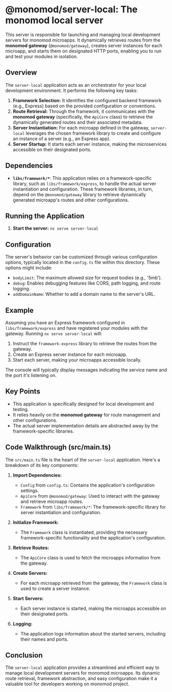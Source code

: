 # @monomod/server-local: The monomod local server

This server is responsible for launching and managing local development servers for monomod microapps. It dynamically retrieves routes from the **monomod gateway** (`@monomod/gateway`), creates server instances for each microapp, and starts them on designated HTTP ports, enabling you to run and test your modules in isolation.



## Overview

The `server-local` application acts as an orchestrator for your local development environment. It performs the following key tasks:

1. **Framework Selection:** It identifies the configured backend framework (e.g., Express) based on the provided configuration or conventions.
2. **Route Retrieval:** Through the framework, it communicates with the **monomod gateway** (specifically, the `ApiCore` class) to retrieve the dynamically generated routes and their associated metadata.
3. **Server Instantiation:** For each microapp defined in the gateway, `server-local` leverages the chosen framework library to create and configure an instance of a server (e.g., an Express app).
4. **Server Startup:** It starts each server instance, making the microservices accessible on their designated ports.

## Dependencies

- **`libs/framework/*`**: This application relies on a framework-specific library, such as `libs/framework/express`, to handle the actual server instantiation and configuration. These framework libraries, in turn, depend on the `@monomod/gateway` library to retrieve dynamically generated microapp's routes and other configurations.

## Running the Application

1. **Start the server:** `nx serve server-local`

## Configuration

The server's behavior can be customized through various configuration options, typically located in the `config.ts` file within this directory. These options might include:

- `bodyLimit`: The maximum allowed size for request bodies (e.g., '5mb').
- `debug`: Enables debugging features like CORS, path logging, and route logging.
- `addDomainName`: Whether to add a domain name to the server's URL.

## Example

Assuming you have an Express framework configured in `libs/framework/express` and have registered your modules with the gateway. Running `nx serve server-local` will:

1. Instruct the `framework-express` library to retrieve the routes from the gateway.
2. Create an Express server instance for each microapp.
3. Start each server, making your microapps accessible locally.

The console will typically display messages indicating the service name and the port it's listening on.

## Key Points

- This application is specifically designed for local development and testing.
- It relies heavily on the **monomod gateway** for route management and other configurations.
- The actual server implementation details are abstracted away by the framework-specific libraries.

## Code Walkthrough (src/main.ts)

The `src/main.ts` file is the heart of the `server-local` application. Here's a breakdown of its key components:

1. **Import Dependencies:**
   - `Config` from `config.ts`: Contains the application's configuration settings.
   - `ApiCore` from `@monomod/gateway`: Used to interact with the gateway and retrieve microapp routes.
   - `Framework` from `libs/framework/*`: The framework-specific library for server instantiation and configuration.

2. **Initialize Framework:**
   - The `Framework` class is instantiated, providing the necessary framework-specific functionality and the application's configuration.

3. **Retrieve Routes:**
   - The `ApiCore` class is used to fetch the microapps information from the gateway.

4. **Create Servers:**
   - For each microapp retrieved from the gateway, the `Framework` class is used to create a server instance.

5. **Start Servers:**
   - Each server instance is started, making the microapps accessible on their designated ports.

6. **Logging:**
   - The application logs information about the started servers, including their names and ports.

## Conclusion

The `server-local` application provides a streamlined and efficient way to manage local development servers for monomod microapps. Its dynamic route retrieval, framework abstraction, and easy configuration make it a valuable tool for developers working on monomod project.
